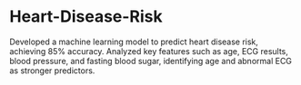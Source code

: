 # Heart-Disease-Risk
Developed a machine learning model to predict heart disease risk, achieving 85% accuracy. Analyzed key features such as age, ECG results, blood pressure, and fasting blood sugar, identifying age and abnormal ECG as stronger predictors.
